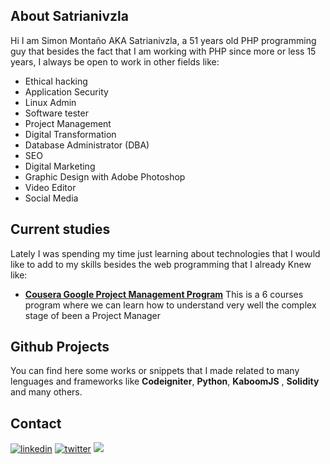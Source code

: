
## About Satrianivzla

Hi I am Simon Montaño AKA Satrianivzla, a 51 years old PHP programming guy that besides the fact that I am working with PHP since more or less 15 years, I always be open to work in other fields like:
- Ethical hacking
- Application Security
- Linux Admin 
- Software tester
- Project Management
- Digital Transformation
- Database Administrator (DBA) 
- SEO
- Digital Marketing
- Graphic Design with Adobe Photoshop
- Video Editor
- Social Media

## Current studies
Lately I was spending my time just learning about technologies that I would like to add to my skills besides the web programming that I already Knew like:
- **[Cousera Google Project Management Program](https://www.coursera.org/account/accomplishments/certificate/EN2EGPNAN8EW "Cousera Google Project Management Program")** This is a 6 courses program where we can learn how to understand very well the complex stage of been a Project Manager 

## Github Projects
You can find here some works or snippets that I made related to many lenguages and frameworks like **Codeigniter**, **Python**, **KaboomJS** , **Solidity** and many others. 

## Contact
[![linkedin](https://img.shields.io/badge/linkedin-0A66C2?style=for-the-badge&logo=linkedin&logoColor=white&style=plastic)](https://www.linkedin.com/in/simonmontano/)
[![twitter](https://img.shields.io/badge/twitter-1DA1F2?style=for-the-badge&logo=twitter&logoColor=white&style=plastic)](https://twitter.com/simonmontano3)
![](https://komarev.com/ghpvc/?username=satrianivzla&style=flat-square)
<!---
satrianivzla/satrianivzla is a ✨ special ✨ repository because its `README.md` (this file) appears on your GitHub profile.
You can click the Preview link to take a look at your changes.

![](https://dcbadge.vercel.app/api/shield/831321477974065162)

- 👋 Hi, I’m @satrianivzla
- 👀 I’m interested in ...
- 🌱 I’m currently learning ...
- 💞️ I’m looking to collaborate on ...
- 📫 How to reach me ...

--->
